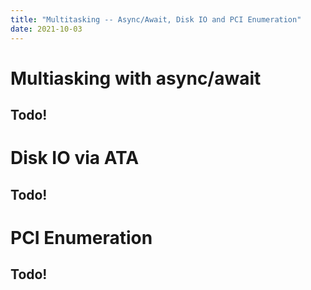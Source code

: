 ```yaml
---
title: "Multitasking -- Async/Await, Disk IO and PCI Enumeration"
date: 2021-10-03
---
```


# Multiasking with async/await
## Todo!

# Disk IO via ATA
## Todo!

# PCI Enumeration
## Todo!